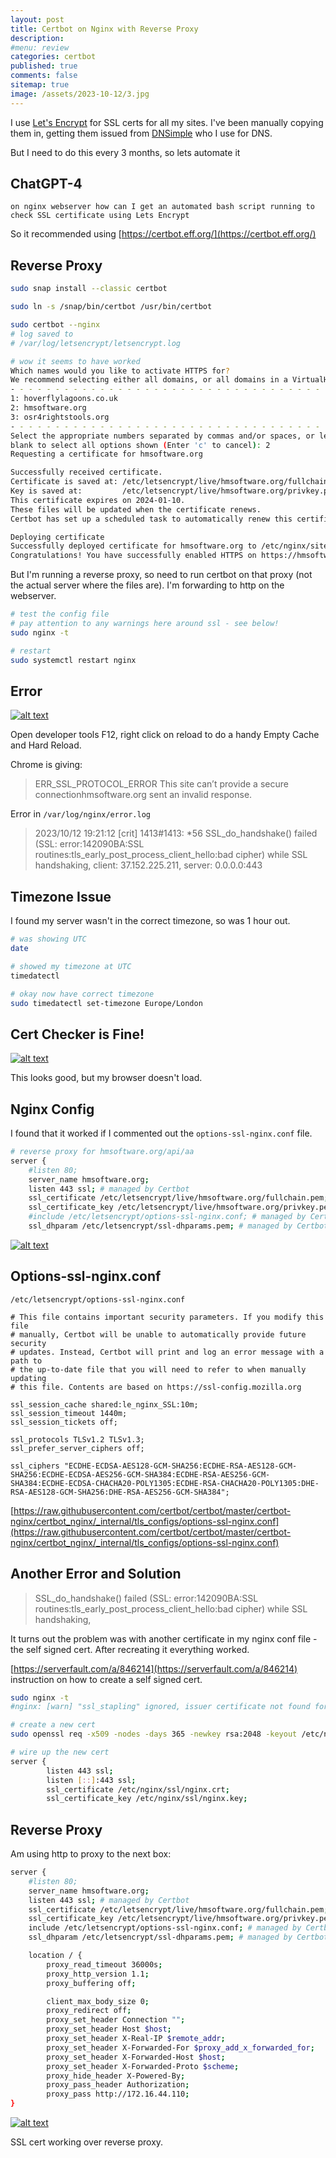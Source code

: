 ```yaml
---
layout: post
title: Certbot on Nginx with Reverse Proxy
description: 
#menu: review
categories: certbot
published: true 
comments: false     
sitemap: true
image: /assets/2023-10-12/3.jpg
---
```


<!-- [![alt text](/assets/2023-07-22/1.jpg "email"){:width="800px"}](/assets/2023-07-22/1.jpg) -->
<!-- [![alt text](/assets/2023-08-01/1.jpg "email")](/assets/2023-08-01/1.jpg) -->

<!-- [![alt text](/assets/2023-08-23/3.jpg "email")](/assets/2023-08-23/3.jpg) -->
<!-- ![alt text](/assets/2023-10-05/2.jpg "email")](/assets/2023-10-05/2.jpg) -->

I use [Let's Encrypt](https://letsencrypt.org/) for SSL certs for all my sites. I've been manually copying them in, getting them issued from [DNSimple]() who I use for DNS. 

But I need to do this every 3 months, so lets automate it 

## ChatGPT-4

`on nginx webserver how can I get an automated bash script running to check SSL certificate using Lets Encrypt`

So it recommended using [https://certbot.eff.org/](https://certbot.eff.org/)

## Reverse Proxy

```bash
sudo snap install --classic certbot

sudo ln -s /snap/bin/certbot /usr/bin/certbot

sudo certbot --nginx
# log saved to
# /var/log/letsencrypt/letsencrypt.log

# wow it seems to have worked
Which names would you like to activate HTTPS for?
We recommend selecting either all domains, or all domains in a VirtualHost/server block.
- - - - - - - - - - - - - - - - - - - - - - - - - - - - - - - - - - - - - - - -
1: hoverflylagoons.co.uk
2: hmsoftware.org
3: osr4rightstools.org
- - - - - - - - - - - - - - - - - - - - - - - - - - - - - - - - - - - - - - - -
Select the appropriate numbers separated by commas and/or spaces, or leave input
blank to select all options shown (Enter 'c' to cancel): 2
Requesting a certificate for hmsoftware.org

Successfully received certificate.
Certificate is saved at: /etc/letsencrypt/live/hmsoftware.org/fullchain.pem
Key is saved at:         /etc/letsencrypt/live/hmsoftware.org/privkey.pem
This certificate expires on 2024-01-10.
These files will be updated when the certificate renews.
Certbot has set up a scheduled task to automatically renew this certificate in the background.

Deploying certificate
Successfully deployed certificate for hmsoftware.org to /etc/nginx/sites-enabled/default
Congratulations! You have successfully enabled HTTPS on https://hmsoftware.org
```

But I'm running a reverse proxy, so need to run certbot on that proxy (not the actual server where the files are). I'm forwarding to http on the webserver.

```bash
# test the config file
# pay attention to any warnings here around ssl - see below!
sudo nginx -t

# restart
sudo systemctl restart nginx
```

## Error

[![alt text](/assets/2023-10-12/2.jpg "email")](/assets/2023-10-12/2.jpg)

Open developer tools F12, right click on reload to do a handy Empty Cache and Hard Reload.

Chrome is giving:

> ERR_SSL_PROTOCOL_ERROR
> This site can’t provide a secure connectionhmsoftware.org sent an invalid response.

Error in `/var/log/nginx/error.log`

> 2023/10/12 19:21:12 [crit] 1413#1413: *56 SSL_do_handshake() failed (SSL: error:142090BA:SSL routines:tls_early_post_process_client_hello:bad cipher) while SSL handshaking, client: 37.152.225.211, server: 0.0.0.0:443

## Timezone Issue

I found my server wasn't in the correct timezone, so was 1 hour out.

```bash
# was showing UTC
date

# showed my timezone at UTC
timedatectl

# okay now have correct timezone
sudo timedatectl set-timezone Europe/London
```

## Cert Checker is Fine!

[![alt text](/assets/2023-10-12/1.jpg "email")](/assets/2023-10-12/1.jpg)

This looks good, but my browser doesn't load.


## Nginx Config

I found that it worked if I commented out the `options-ssl-nginx.conf` file.
```bash
# reverse proxy for hmsoftware.org/api/aa
server {
    #listen 80;
    server_name hmsoftware.org;
    listen 443 ssl; # managed by Certbot
    ssl_certificate /etc/letsencrypt/live/hmsoftware.org/fullchain.pem; # managed by Certbot
    ssl_certificate_key /etc/letsencrypt/live/hmsoftware.org/privkey.pem; # managed by Certbot
    #include /etc/letsencrypt/options-ssl-nginx.conf; # managed by Certbot
    ssl_dhparam /etc/letsencrypt/ssl-dhparams.pem; # managed by Certbot
```

[![alt text](/assets/2023-10-12/3.jpg "email")](/assets/2023-10-12/3.jpg)

## Options-ssl-nginx.conf

`/etc/letsencrypt/options-ssl-nginx.conf`

```
# This file contains important security parameters. If you modify this file
# manually, Certbot will be unable to automatically provide future security
# updates. Instead, Certbot will print and log an error message with a path to
# the up-to-date file that you will need to refer to when manually updating
# this file. Contents are based on https://ssl-config.mozilla.org

ssl_session_cache shared:le_nginx_SSL:10m;
ssl_session_timeout 1440m;
ssl_session_tickets off;

ssl_protocols TLSv1.2 TLSv1.3;
ssl_prefer_server_ciphers off;

ssl_ciphers "ECDHE-ECDSA-AES128-GCM-SHA256:ECDHE-RSA-AES128-GCM-SHA256:ECDHE-ECDSA-AES256-GCM-SHA384:ECDHE-RSA-AES256-GCM-SHA384:ECDHE-ECDSA-CHACHA20-POLY1305:ECDHE-RSA-CHACHA20-POLY1305:DHE-RSA-AES128-GCM-SHA256:DHE-RSA-AES256-GCM-SHA384";
```

[https://raw.githubusercontent.com/certbot/certbot/master/certbot-nginx/certbot_nginx/_internal/tls_configs/options-ssl-nginx.conf](https://raw.githubusercontent.com/certbot/certbot/master/certbot-nginx/certbot_nginx/_internal/tls_configs/options-ssl-nginx.conf)


## Another Error and Solution

> SSL_do_handshake() failed (SSL: error:142090BA:SSL routines:tls_early_post_process_client_hello:bad cipher) while SSL handshaking,

It turns out the problem was with another certificate in my nginx conf file - the self signed cert. After recreating it everything worked.

[https://serverfault.com/a/846214](https://serverfault.com/a/846214) instruction on how to create a self signed cert.

```bash
sudo nginx -t
#nginx: [warn] "ssl_stapling" ignored, issuer certificate not found for certificate "/etc/ssl/certs/nginx-selfsigned.crt"

# create a new cert
sudo openssl req -x509 -nodes -days 365 -newkey rsa:2048 -keyout /etc/nginx/ssl/nginx.key -out /etc/nginx/ssl/nginx.crt

# wire up the new cert
server {
        listen 443 ssl;
        listen [::]:443 ssl;
        ssl_certificate /etc/nginx/ssl/nginx.crt;
        ssl_certificate_key /etc/nginx/ssl/nginx.key;
```

## Reverse Proxy

Am using http to proxy to the next box:

```bash
server {
    #listen 80;
    server_name hmsoftware.org;
    listen 443 ssl; # managed by Certbot
    ssl_certificate /etc/letsencrypt/live/hmsoftware.org/fullchain.pem; # managed by Certbot
    ssl_certificate_key /etc/letsencrypt/live/hmsoftware.org/privkey.pem; # managed by Certbot
    include /etc/letsencrypt/options-ssl-nginx.conf; # managed by Certbot
    ssl_dhparam /etc/letsencrypt/ssl-dhparams.pem; # managed by Certbot

    location / {
        proxy_read_timeout 36000s;
        proxy_http_version 1.1;
        proxy_buffering off;

        client_max_body_size 0;
        proxy_redirect off;
        proxy_set_header Connection "";
        proxy_set_header Host $host;
        proxy_set_header X-Real-IP $remote_addr;
        proxy_set_header X-Forwarded-For $proxy_add_x_forwarded_for;
        proxy_set_header X-Forwarded-Host $host;
        proxy_set_header X-Forwarded-Proto $scheme;
        proxy_hide_header X-Powered-By;
        proxy_pass_header Authorization;
        proxy_pass http://172.16.44.110;
}
```

[![alt text](/assets/2023-10-12/4.jpg "email")](/assets/2023-10-12/4.jpg)

SSL cert working over reverse proxy.